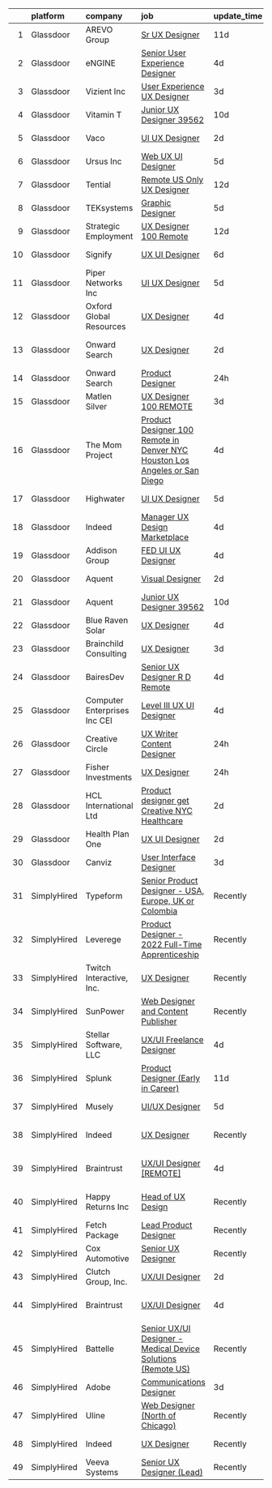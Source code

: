 

|    | platform    | company                         | job                                                                                                                                                                                                                                                                                                                                                                                                                                                                                                                                                                                                                                                                                                                                                                                                                                                                                                                                                                                                                                                                                                                                                                                                                                                                                                                                                                                                       | update_time   | location                  |
|---:|:------------|:--------------------------------|:----------------------------------------------------------------------------------------------------------------------------------------------------------------------------------------------------------------------------------------------------------------------------------------------------------------------------------------------------------------------------------------------------------------------------------------------------------------------------------------------------------------------------------------------------------------------------------------------------------------------------------------------------------------------------------------------------------------------------------------------------------------------------------------------------------------------------------------------------------------------------------------------------------------------------------------------------------------------------------------------------------------------------------------------------------------------------------------------------------------------------------------------------------------------------------------------------------------------------------------------------------------------------------------------------------------------------------------------------------------------------------------------------------|:--------------|:--------------------------|
|  1 | Glassdoor   | AREVO Group                     | [Sr  UX Designer](https://www.glassdoor.com/partner/jobListing.htm?pos=104&ao=1110586&s=58&guid=0000018378a90182bd012402ae65e399&src=GD_JOB_AD&t=SR&vt=w&ea=1&cs=1_48649601&cb=1664176685823&jobListingId=1008139872235&cpc=AC285F3A3ECA6BB0&jrtk=3-0-1gdsai0daih64801-1gdsai0dpii2p800-5a67f0eb39a7beed--6NYlbfkN0BCLW45RZuRc772PykXY_iXs7CHdsEvuP3whbuRYvlLzUPBgski3_CRPHCklom68Oux3yha_5LLFCI4CQ2rthwfDasdIdQoOWOA2rQWgfMhn-fEf-9cbyrJUHUnK_7lE7ZK3aZCL4-k4qrgga7k9i7PRcZmytkhfGERWsO8stYNU0S-WpBlvceli3iiqoKnTtnTgTICsAtqf4SbLsLtG0HV8t7-HxE9vk6c0Dp1WFfEA0ISgByNiWBfa6W_hXtWLkAog2kEcpWu2uTqCKGISePdmAnjtjZZA1nI9iyLTE3fjwCTpC-RXf6ZKOpz7G2U5tw20qveZlLwi_5WpD36iwOzBM1SWbnoZx8MLRBzBJVBIwrs64Us0oWnifIgjM4HZufpYq1tCz4ZvFBc8QtXCaj0KedQyA0XkTQlduUYxnfdlLXaL3Por0ldkphJS2dqwAegRArcYbWDJQ24ilPuCYTr3mtb3zUA4girciCvON2Jf9AiwU3cX3z7ZiMnTOvQ54g%3D)                                                                                                                                                                                                                                                                                                                                                                                                                                                                                                                                                  | 11d           | Remote                    |
|  2 | Glassdoor   | eNGINE                          | [Senior User Experience Designer](https://www.glassdoor.com/partner/jobListing.htm?pos=115&ao=1110586&s=58&guid=0000018378a90182bd012402ae65e399&src=GD_JOB_AD&t=SR&vt=w&ea=1&cs=1_ef0b93d0&cb=1664176685824&jobListingId=1008153852021&cpc=036CEF58F9688075&jrtk=3-0-1gdsai0daih64801-1gdsai0dpii2p800-bbf4794008ff40de--6NYlbfkN0CM72iPWblhTK_jhJfJxLWIuoC99VqbpyV49Itn1AUN0-11EOCsDA6xOfpz_HI8_xAEgHbdO2mKwOWhJUD8M-RoaFj1hPwBNedZoJ0Ng333RQ2bcm_7VPayYDR4GTtJADjH4qO5-lEgS-enImG-B3-0f97_79f5cXMuqtDJQfDp3vL2zmqQrVZ7Xk6xzM71GNUBilDiovPWHVZ73Z0sbIyJWBFAlVNZZ_g9Bkm9V-K1pAfyCbZAWNWxP5xwAmnMHSfXKS7ROASNHJX0C0PG6w4K74Xh5x8G1O8eCYnQdVKw7CMXQC0HRal8v6VNamwlyOEXC8a-vG09Xoqs8-M6st1UPday-eTFMXCphMOC-JArKMg5AVs8gVdcj7HhaJpd9_ieyJXKIH5Fk9Z3QK6KtzvfDH2S3auK-Ga0Q0qFal9I85XGvV4sNLyhawisvyIJy1RutT0weLANcSP9KwqvvHU5dmBcmdiVT_bgmKpR2SoE8TdByCQCKuk43k3-tEk0ipS5ndfkvV4rwc-YKhI_3d8doll1l0jNkUI%3D)                                                                                                                                                                                                                                                                                                                                                                                                                                                                                                  | 4d            | Remote                    |
|  3 | Glassdoor   | Vizient  Inc                    | [User Experience  UX  Designer](https://www.glassdoor.com/partner/jobListing.htm?pos=109&ao=1110586&s=58&guid=0000018378a90182bd012402ae65e399&src=GD_JOB_AD&t=SR&vt=w&cs=1_9b547065&cb=1664176685823&jobListingId=1008156939279&cpc=8795CF9063CD573D&jrtk=3-0-1gdsai0daih64801-1gdsai0dpii2p800-b34cb009545494dd--6NYlbfkN0CE6h5qDhqqZU9zXYA9EIA8zO15Weobg6hxnf6fsUw41eo-9y09i_r0x60y2QKaRkVuhP9eUlfNP15dA8sti_nAL26YN3UHPzHnnG94dhCYk308VOx11HMKzh0ZK7NTVKGa8ohlgUdg_KEZnQK1PZiyZ7K3cq_QP5ZmgqwBiq_ajIL-Xl8KiiB4isn4P9dxk90ob3zgBTFykQcrJj-DW51OiuyR7RoNTthrLTmPckF5dQUuS1e6jSxdJNZ84wL5GfKb5eFWEbd6-6j3TNweEf8TEXSFj8GHpdfA6RCKz6WAkHD7_IQpT9jJJPoWKJF9gxdS4jUFXWxjONoEo9qt6pmX6p-oWEvoaWn9cf6n0cQOnbuEa-lE4vRVAv7smZlaYPqei84WJ46jzAXqxzFOgZXQi9c3sbcoa0erfeT9bJlKHMKzXEeAF9Lkz8_lRr9QcgvgP772XUqeM7BwWSV4bj9DCyZsBVoceVxxDbqYsvb_DYpPeO4f6zjIVS_2aGpbJPjOLb6XAx46sqUvWTbamj1M_MYIr2K5IwGL3Jc4FrEiXBb2Av27PMvb)                                                                                                                                                                                                                                                                                                                                                                                                                                                                                       | 3d            | Remote                    |
|  4 | Glassdoor   | Vitamin T                       | [Junior UX Designer   39562](https://www.glassdoor.com/partner/jobListing.htm?pos=130&ao=1110586&s=58&guid=0000018378a90182bd012402ae65e399&src=GD_JOB_AD&t=SR&vt=w&cs=1_da757774&cb=1664176685826&jobListingId=1008143792957&cpc=F41FEAB56D215062&jrtk=3-0-1gdsai0daih64801-1gdsai0dpii2p800-d40b49f18d499396--6NYlbfkN0DMrcEu7yrtATojKJA7cEzGQ3FdRGWLh0CZQInL4ECGI6k5tN82kdM0OKoro5eXmjqVcNjgB5epRYiURk8pU6ef5Cj0Vc6yfacMP8uR_qZ7WfPM-xoczbb-TGFDmK4GNG4OgJgk8QyDU28Ocn4pJKUo952bAkP-kkYll87KWmI9HmYFEQLKXyPCPXGJIGmylk1WjAOYk-5FZrLrA1MKw5sZvcdWBnQ2JkdMHfshqYk4U5VifzI6VQZxtPwCmq51mAc7edO_ESA8gCWgtZily5a-54qALmRCJTUO41H3APWETjuwmXjqHHw-l29PF-5kWH_QIUd00jbaEuD1shUePRFbQPoQabEVn40hE9vYYo4TESUTz3YDBef4MzsKH0VNcTtkgt3F6bDmxxsdOjjVwxx1hw1T0N_ws0ZqnozMf0eMCxzqLS7vM3r97KuFpb5J8piZBl_8eXmAXnRGyUJVHBKhCQdPoq6pTTPDtFI3u97hOA%3D%3D)                                                                                                                                                                                                                                                                                                                                                                                                                                                                                                                                                              | 10d           | Remote                    |
|  5 | Glassdoor   | Vaco                            | [UI UX Designer](https://www.glassdoor.com/partner/jobListing.htm?pos=126&ao=1110586&s=58&guid=0000018378a90182bd012402ae65e399&src=GD_JOB_AD&t=SR&vt=w&ea=1&cs=1_8f39d3df&cb=1664176685825&jobListingId=1008158597519&cpc=F4EED0218A761C36&jrtk=3-0-1gdsai0daih64801-1gdsai0dpii2p800-e4deaf930da1b3a6--6NYlbfkN0D_sybMACCpf9B-677oK5j6rPldVB6BlrVvFjO_o-GJZbzuF-qh4PxErFUqfUsv_6vjMjdLQwFN4LrcKn_I-vh3qBbJa0vsqZgfgL-FqHesXrhRLsowQDXwO-Vs06MI3-eb_r-r0FVSwRlbF7i5qz48dMB7KUXQ5KGSq7v58HgPgA2Vi0rPAi07EhjRx07QodLmjcfWq3tkVVGEXnwvwfjXAKDlNaPnaQkx-8KpIgZBLCdAPY203Cg-hxGqfeQYaU_5oBCftcaQW_O1-gKwuIa43N2jgsClXTAmwETLvAD6Kp6a1rLnlxkDaT7laPNWJGxCdBkwCYQcnXmk1CVsnJZGHai6qprmxSdmmRh8EIW4Au3evHD5iBDlAo9eNPHMjZAN3bU_M4GXRhLkhSg24dKM0ffr9XDbzhP6xot4mi3yB110E73Ckw5_oripTLPy_oDjRQRhzK8vSFVQ29--INj0NsCiJcRNJ1zgpY8V7d6_gXX_TGgVVdzMayG_eG3eEzz0-lwTESNY1gPIgAbskpayO6GBpdnuXASP_y_8Cx63JuhxFrqoOuwb)                                                                                                                                                                                                                                                                                                                                                                                                                                                                                                 | 2d            | Southfield, MI            |
|  6 | Glassdoor   | Ursus  Inc                      | [Web UX UI Designer](https://www.glassdoor.com/partner/jobListing.htm?pos=124&ao=1110586&s=58&guid=0000018378a90182bd012402ae65e399&src=GD_JOB_AD&t=SR&vt=w&ea=1&cs=1_41e52689&cb=1664176685825&jobListingId=1008151562653&cpc=9908D8D4413DBB8A&jrtk=3-0-1gdsai0daih64801-1gdsai0dpii2p800-c830932741fb6931--6NYlbfkN0CT8vBT9H5mqECx2dfLV_FONLPDKpIRssxVwtj05Tmm4rA5I0VNOPdM1oYsK66ov5pjF8ChUJ9NdhUkBoLSKCFhgYGxkMj8Dtxgkg9KAUUqsrHLi_JBfO8bappYtimWXEpThQiNgfEG8WN-5Bd6P6UjAl15q4i9bFiirMmrEMMyCd3OwRjZC5ibWouE4ougI0DJksJ13CYzx-y8dvat0sEWlizyS2DSRjb29aG2O4ZXZSPwt9kt7qMaKY9JsQCC5Rv9upCOVf5OVkl1UWt-Y7iHtzZ4Y59pvCW38ikCEuWn7kHmFwg4DAQ_dvac8IouWrmAScRxfLZj5pXxRm_WPujkumCiQqMB62_kzf2C7X2dET28MCOkhgGMu1lIWBYtjidzSsoixs_d-aIbKXoR-gu4uzLkgfIeWUTpEjthPalLD7VNSThrECTKQ-9uDMrgL6ScPoEQtYJlv29k4QbO3TQEW-O1ooP6TKvxY-_anAuqNTEmr-MrQ1ic-3jDIvJsrJm9SjshQ3jseA9ZQVP6W4NpdznyUqGIasUh8RXgU98yG3i4tx7cKXKWJyLTzFjLDXXZkoQv_1bGKvGmQBcYDyWR1r4kz7Sb389hKcWBwcepFYE9Er1HR8-hUE1Bsr-iaJipoXSOuHsNGV8NGodiFccXGl0dCKP7NAucE9nQvj7y5FlECqyhXCBhewUzAOc3wu8t4beE8Xgc8QQjZpOtBIrH6_OABp45Z29t-j7g5_DW5JbwJJufr71jw2KSGKHrOpUlGO4ZIx_8RerTTm0wbrijg2o8PttRuoOhQW6jYBEzSN9umimqDC-Al3bGDUV7JoeQor71opYLVn5mtnyQfEjwBlhJclj15pRBXdMKM0_HynuCy5S7C3g15j0qArx2isbHlkAxdJcgvHp2rrpG4HEySr5KaTNOZk4-gDK2foZc9KCw6GYo92ow8b-tPMt4Mmh5j8oWKJjxjfL62XyuUWWHWpwLHdkVI4A4C5-3Sn0Gz3wojh-6B9Np3FYInyTJLr7MqBEQhNBMxA%3D%3D) | 5d            | New York, NY              |
|  7 | Glassdoor   | Tential                         | [Remote  US Only  UX Designer](https://www.glassdoor.com/partner/jobListing.htm?pos=129&ao=1110586&s=58&guid=0000018378a90182bd012402ae65e399&src=GD_JOB_AD&t=SR&vt=w&ea=1&cs=1_4d6e6642&cb=1664176685826&jobListingId=1008136768681&cpc=334ABAF5D42DC775&jrtk=3-0-1gdsai0daih64801-1gdsai0dpii2p800-42e4b26472316ca5--6NYlbfkN0D_VUMocHtM7-M2l7xhQCiQST1RW5dQjS02UsWe7tYaNAZWZWTzZ6bpJTAOxr1kLZr3xpXayfLm4yei9LuY9o9VpOxD5-TI9ih1PFX9RuCyBgsaXBjuBaoEGRkvWtyx0p0KaxSUMjMhkeY4uIw0Ppbki8B2tEQ527hgWe6nWlGvq0HlKZmQ59BzWZzAStSGL-a331PlGgUCZTkl8TXe92qlU5iDZ492O49DY0f7Dly6dDngjyOs9vZzCYQEgvzM--yY5KZVpin8ZtDclLkkE96evnvJgrmhTl2DyK-cr2diM6D7lnlEpuhiq0LY2Tf6A7iZfXXYlp46H9zSZB7Blv3Pzv5YYQ_U0DuqHijpX7-kDK-p0PipgiI6zh4QyRyVwMaQ2fAzLkcIdCLFUcsphZ5aAq_r9hE8jaL-Ookhb-5pHR2knX-6smxGMhGUrDJuv9c57NwCrC1eZMOcfCjp7LYpOAXcWA11HypPNsbqOWt7NMHl7dZl26hVPVmPZm6YPNh1t90dKBjJQeRejaeSqnNC)                                                                                                                                                                                                                                                                                                                                                                                                                                                                                                                   | 12d           | Remote                    |
|  8 | Glassdoor   | TEKsystems                      | [Graphic Designer](https://www.glassdoor.com/partner/jobListing.htm?pos=122&ao=1110586&s=58&guid=0000018378a90182bd012402ae65e399&src=GD_JOB_AD&t=SR&vt=w&cs=1_b0dcedc7&cb=1664176685825&jobListingId=1008152122701&cpc=9C2286EA3771AAF6&jrtk=3-0-1gdsai0daih64801-1gdsai0dpii2p800-57eb7788ebfccd96--6NYlbfkN0AuKz8EBO1xHDEL7V2YF9xF3dC_I9B9i-Zw2Jh8clPMK3KTieKealHQySFBD4L6FvN3yT6R0s_NIyCXReZvmu4kXgX2zyVoKuxs-Xiv3MEtbzhVPXRCKLg9lYfW9Byx-5OjnFu51hXtuvS3a86DG6QP5Eop4ocy-tdDYoIlgjVLlaxuPnOEiHEUDrWe2CLlijPzSuORoZHAvne_cZH8MgpicbuwqCL5AB6vm8z2tf8hOWnXm5pBsPLt3xRGw30W9jUxTVVXZcQSL_bbq_jNTaGnMZUhDyd72lprTagy4H-X0mmjOJc7NcxnOjZKDpbMWcxmGD5RSV878OH6jwRFO5NmqruMHEogUcZbOEHUIPg-IQpyv9VqaSy4TSOutWa5UrNaYzUQaE57VwgCKGZCJ6T2avW64WQ0_e6c9eOfe3O3eMWZA0EprmIqjx41TuCqjasDMoUqL7ck-PjmNvMLrHdZbM9Wikc5DM8jTCAEKseWXJax797ZmQ7OEf_3vHkxTCPhcL7n2sFivGa7M50b9-RiEoLp9RHs163m7hvFneecvNGb5Me-lzWRrygTtmRyoiW5u6llnS71ktdN7Y3-McRoqHuDHVNw6uDQBndF8vQAlQuXI14LcqVuUQGeC6E6vZ1JHq1Q93kMCSMzOoXYJuEmHNZWVL7rnrOKf0xA95_77XtWo4JwIaghoN8hl_XKYAdyyYbzedwECgHBo65A5QLVzfNSb3ThybqO1Ql8ZQMnaynRWtozAS9q1JHWYyAl-peYgCgKvlZPy7in-E85B7xUF0vCL48-QSCwlPttd9k6lws76axS1kj7X8Iqoh7qkX-MnpynhEPrIEiQ6QCKthIkTtxNwblO-fH2Q6EjrG7QRymxpj71ZE0XTcH5FvxC5bGXdxf4b10caQPbKXVkZt6hnt4YXOAgjVXANfm1ZiTDjE0qqmbPeE2G)                                                                                                    | 5d            | Lisle, IL                 |
|  9 | Glassdoor   | Strategic Employment            | [UX Designer   100  Remote](https://www.glassdoor.com/partner/jobListing.htm?pos=110&ao=1110586&s=58&guid=0000018378a90182bd012402ae65e399&src=GD_JOB_AD&t=SR&vt=w&ea=1&cs=1_f52f9177&cb=1664176685824&jobListingId=1008137766632&cpc=6FC5BA77C9A4CD78&jrtk=3-0-1gdsai0daih64801-1gdsai0dpii2p800-d2518091f77dc495--6NYlbfkN0CLSf-jfoHigW1cBjtGRtm6_23EvXrANN9AHlQMkGJBi-HdtNOOcaQbCOUJzBwClh9UtAwD2k8FEfSwNqy_Upyq70Evp5tSKG0UP9ez9tZ_oUxr7we2plhRvRFHYgaqhJLAvqyFhIKWYZuM1uIY8rDtnTWSzLxSJgjgjHK6BNEhnuocKvqDADkSHusUbCcqlGQa79F0aWP7euezhyGsMiZ4IplBWJHByHMVojcWwmqklhj--pm4rmbFSDEXijGy5b3NXFbF92djjLNJ1bbOzA-0EeTy05QGPIfpxm7G4Zqa7i-A4KQyiWI1Z3HuCxccIPWrs_VbmwHDj9dK-zflSKRIGKtWa_O3x6Wrj2erjFBT5PdCgSqlLk6qKK7Qqpor_gIx_OoqIrXtJJtL3SLdm1nwUca26xGNG5oHty3j0F1CHHSdT1BfTNoUfMilC_k1AF2jftJEafyQJQFhDX7vWl52bWmvvHXyEQxrDDmJnrNuiyJZnaojjfhZNMunGuEWd_rxmjHe0EELmA2cZrmgwpxEtxOu73wSBZrMzueBrSvTSiz_xj1dnF1aNrG7l5y8hN-l82vTiV4CAQ%3D%3D)                                                                                                                                                                                                                                                                                                                                                                                                                                                          | 12d           | Remote                    |
| 10 | Glassdoor   | Signify                         | [UX UI Designer](https://www.glassdoor.com/partner/jobListing.htm?pos=102&ao=1110586&s=58&guid=0000018378a90182bd012402ae65e399&src=GD_JOB_AD&t=SR&vt=w&ea=1&cs=1_5d5480fb&cb=1664176685823&jobListingId=1008148918440&cpc=88C71AD61D38E582&jrtk=3-0-1gdsai0daih64801-1gdsai0dpii2p800-90910f31b233959e--6NYlbfkN0D6N_YvCEOtyrASauy5EjKuXlD4b0DhlGZ_7VkOh0nBFtC8eHKqQtyXcZJgiCbx_eyewhd-hQcnJ-6Gx68llzj1jZt6G1G90DgfI_UPpsUkWVZWmN_XL4mXv0nlfeiqJaIVrhGHaHH9Cd8SH6W-80seYYOFx9yr6P8T2KrvIA7_2vb5N98TFEZmSF5JxvyybMe8MorjAda6cr4ybdxy9ErrWILyStjJe_DrToCZSeX-eoAverVGpkB2b7eA8TZcZ5urngM96jHjDb6JvZ4zVHXMX4QltS4D_TiRkBeuIugiXS10UGL0KRly_7zBQIUHIQ8ls8K4FTyoOzdZzLVM09wnOCUIJPl-MAjDTjnFhtwF6mmw-3NVK7sivfbd0965gKHOb1lAD8vCbNmJ-7liqCWUHsOjD4La_zi_0S0XobWDSGGTgm-FeidDHRIhSZcp-k_M7Z_kkxui5PKTpu4mTiODgVE6roXbZvPB1sKSx7WlJdWp_xExRTMeg65Ngby587-YJU1QwGvwiZjT9lnmwmXA)                                                                                                                                                                                                                                                                                                                                                                                                                                                                                                                                 | 6d            | Burlington, MA            |
| 11 | Glassdoor   | Piper Networks Inc              | [UI UX Designer](https://www.glassdoor.com/partner/jobListing.htm?pos=106&ao=1110586&s=58&guid=0000018378a90182bd012402ae65e399&src=GD_JOB_AD&t=SR&vt=w&ea=1&cs=1_2da70ec4&cb=1664176685823&jobListingId=1008151611246&cpc=65CC663E25211861&jrtk=3-0-1gdsai0daih64801-1gdsai0dpii2p800-c537187a12ba5359--6NYlbfkN0CdcVd3SDA1nO7RkKTAACmPV4xEt72Vls8LI2dqcgyOeEuvNHGnNQzqsigs0SIsLylsPOrCW38clEHlQltJk8j39x2GAFt8BY0xaDA-U9f9-S2GvEa69VL0zKp4ojpKll2yLuLGFW5ipElheDMjmm0H6HmKGhPWg4J6fU2NmlZ0bl8Gj6ZZgi1xawknSJWZD5wDkLwFSU8CogAVaWSBTlCbp36i--K6clBu9BNMgxWxZYy-jD1O8hmLA3lVznC8a5sYXNKB8VjkDXme8VqRUA1Ejf3__VOF2SC_3ut-eJGWfQvwOAh9wcMdvqwVMP4hKdPV5t29jUY986ittXFSCWDnhNMWKWC8vfnIRI_yOHlk7rZIuy733FqIUqAgGSTkYiNjvS_te3husnXsfJerd2Kl7VlCXDEKFdqziSsT0KQ_6tBcsUukiznv5JnbMm-S8fBzmRPzT_TgG6bN9ZneFK9QYKlteOpnySJDYUlbHA3JXBP_fYDkQ4xX)                                                                                                                                                                                                                                                                                                                                                                                                                                                                                                                                                                 | 5d            | San Diego, CA             |
| 12 | Glassdoor   | Oxford Global Resources         | [UX Designer](https://www.glassdoor.com/partner/jobListing.htm?pos=119&ao=1110586&s=58&guid=0000018378a90182bd012402ae65e399&src=GD_JOB_AD&t=SR&vt=w&ea=1&cs=1_7f81a82a&cb=1664176685825&jobListingId=1008154078581&cpc=FA84DF7EA1EC2398&jrtk=3-0-1gdsai0daih64801-1gdsai0dpii2p800-dcdc48f26547cfac--6NYlbfkN0D38dVY1HiwVlRJ2sgHwoll4iKvb8KzfDOOcqRKKsqQYBdEVI9w2agCyPdJw2s4TQoyGgBa3pvj8eS6o6SIPUFnJHAOTPEmtS4XcE9qnm9V9C9YKbMSxZHzAnjY4O7z0qZ4fyGea7OiE1QJHasOZB3oVUV3cwFZYupDZQsXGy5evC-eNzK-cb0-8KGvKBxUy1PjKRJOwygg_6IZTnKB-4l_-54cC8Z52PhZphsCy3yIo1TzBGrO8syJrLHSqGpxgnEvGnyNPRLRlNQdzoNmfQiZWR6e4i8DNXKXFs1gEDHBcERGcyn0BmswX8QKObp09bgBQMLXhIXIZXeWlC9molRSd3sytzXTMiarpruxcDiCq7-GuPHY71r7d2L-3yLCxEMTsD2MbS_qj9y5arvdlcypFywbUiGjoJkqszyds1wciwJDLSNNECuHGVN_sbizrbjfId-00egAk-cLdD0etXVPwqwD_EVsVfci-RFBa-BAXVKcMHvzv8ZdY7YpOwgUcuca2x050eaWVw%3D%3D)                                                                                                                                                                                                                                                                                                                                                                                                                                                                                                                                        | 4d            | San Jose, CA              |
| 13 | Glassdoor   | Onward Search                   | [UX Designer](https://www.glassdoor.com/partner/jobListing.htm?pos=125&ao=1110586&s=58&guid=0000018378a90182bd012402ae65e399&src=GD_JOB_AD&t=SR&vt=w&cs=1_3bd8d135&cb=1664176685825&jobListingId=1008157895785&cpc=48B9F4758953335C&jrtk=3-0-1gdsai0daih64801-1gdsai0dpii2p800-8f4b073549829730--6NYlbfkN0B7YoEZZ2QAGDyEGGmBPAUWSHc1Mt3sMCn9FehKcWA3w0jw7EbYYLNYdQbp0yVH2fugv413yyweQanum4QFGmLZqKrcSzHvIBVBvk2d8DoZbbXx2Gdz4d3zM4qIDehGxxQ8itLInl7HELrBWipuv-tJb7kkoK7niJmR47Ch-zpfkNISzhSLJr2_yDqU0u8ekDXv5Mpwa2j-4KznQcwK5q9xONgaOaf-HTutDVOJUh0KqrGI-sL3VCp670qpkW3aFdH84LgtXBlZdL0IWLa0jPmzmHcZAIsLI8fbP62iTrUsN0i9Xf3Kv5LUTS7ClQnbQsZ0l0KOfYYGBxGCfH3-9j0THuRRCCQ8-MChi31cT3ncxHep7sHKpIafg9Sj4sL3pT1yz617JgbZ-ircHZ0PWe5cp4L8bZqHNoVyZvjBS4yQycUXbD8gDPpL4JUHgH4-j8xgRZNXKi479vUJZwO9YUBwQ9ClVuyvchqGNRIH3vhkm8WH3fWclV6VVdzZRUler--5AoERfjXluIQ57lnb2ASxx-rayhJf4cVxBK9hH07c8M4YcKCo5sJkF7NmkLWuXiwGt41yw4DXSA5FO8ZVwMX5ueG55B6TPwyZ5OJ04WWEM3jEWO4nMbakWVcfZmGFxcg4QJlUWxxEK9onF8Wlu8Je4Iz_8eQNgMld0Y4myZn16Frf5vOyWhNi0gwgu30YV0jEUcj1nfHE6WOT9p1WlT1cRMLzquy2Sd1CCFX7EpqQtTeYAC7gLKCNWeLh15lWcvhkJZS780n9BdfsYFakwTeSlD6YYi0_XWAZWxAKotSzAZ4P1vpHhwcuY9nV9kIvgt5XTGhjPBpWzWsrpoNn4yRbu0k00XompAAbE7Js3eZjTrPwhqwa0fsX8GSFReH9U0RxPzX7tVUYbSyMGB6m-ZwANfao9GBgSxrQuUV5e7ApQlFe8dLTic0uZfjphduEykEcE7rmmSqPfYTMr-tp1LyMMcdYbDD_o8tnHBD66OqWhw%3D%3D)                                             | 2d            | South Norwalk, CT         |
| 14 | Glassdoor   | Onward Search                   | [Product Designer](https://www.glassdoor.com/partner/jobListing.htm?pos=118&ao=1110586&s=58&guid=0000018378a90182bd012402ae65e399&src=GD_JOB_AD&t=SR&vt=w&cs=1_898f5020&cb=1664176685824&jobListingId=1008161360206&cpc=6A22310A23505C64&jrtk=3-0-1gdsai0daih64801-1gdsai0dpii2p800-884f625cae6d6139--6NYlbfkN0B7YoEZZ2QAGDyEGGmBPAUWSHc1Mt3sMCn9FehKcWA3w0jw7EbYYLNYdQbp0yVH2fsmDvipV2du3zLcqt77QZ1oZ9GnaGopxbJHpWsFX4udjzlCjkBXKn84mWY2vv9d7Gn1YtsZjJFgemie5c7AX8_kGcL7--gj-ZQ65m4EiweXK8cLnR1Awu9zl07Z_D34eDxeCxne3uQIQHOP9fvEe9qy3GdvAtPVT6JbZucFHgdbHComnbKqv-S-zKdS2H1nkDV3Pm1aPdCrkxBvBqE34_2J3uT6p-DVAaoMZ37nGCYEum9N9yTNaX49SxfqKU3N1udOUMZQpZ0E-uWJVJvPrzn4gzGf93H7f0SQYZ1LzFCQXfvfKW_N6l5kjRGYwVHes-1pSERZIlkcsBsGpAoYTUX7V5n3x4g_ogLI58IJl-KkGU4ROkWik7RA9BPcT8CK-YycSuRuEE0HPCzrzwGL-7OjZr57yma6NUKSNhktjTmuKQMaaJrjYa3n4CYjZzk10Hvru2UQ5XvJdqDCAH_Qod_4_JopkMlBwFZBrp0SNt8V1Qo4IBvbpOvrkGj4ORO_cKdSkB9RtRligvUEAiu27RAnmR7c6w4IixhJBx6e7Ws7yT9wJ2Hek13pNquHnv3h2wIaET2J1z30ej674YWuII3J9yMq_N6CNBEQQVaJR7755Mmdf4SOPt2LEq8SThvcApwVBDjZYivc0LgFxS7rOqxQekyps4Z9Fs6Wbav8Jgm3jMPUM2xwgfdxpmsp3v5a5n5LuOYNBpr4x4CfYdVnnWzMwAh6-86eLBoE18DP-3q8wEB8mNrAUnHO79RU5xlV6gdPr2hjPpUVTq2YCIqep7UimsFfhNDFHl0kPeby3iPTXjlD1Zp6noJL1RlhrgCBbjCypFUepdyNtIoenONP1d_zkTAdcCf7gB1Tr6Tfc2EA965GWjSPxuW_mZe5xLOYjT3eyTT08ls1IRi5PJ8J0SGs9-KUou3zcxV52n-CiGCkyjRvstch76Jf-eDbfQVaayn1it1iGBYIvA%3D%3D)        | 24h           | New York, NY              |
| 15 | Glassdoor   | Matlen Silver                   | [UX Designer  100  REMOTE ](https://www.glassdoor.com/partner/jobListing.htm?pos=128&ao=1110586&s=58&guid=0000018378a90182bd012402ae65e399&src=GD_JOB_AD&t=SR&vt=w&ea=1&cs=1_683d622e&cb=1664176685826&jobListingId=1008157161249&cpc=F41FEAB56D215062&jrtk=3-0-1gdsai0daih64801-1gdsai0dpii2p800-82b171dfe6f368c6--6NYlbfkN0ADTliTSg4K3aDxe8vkHVVj5ml6bx8ND6Ab8oliGx3AtQak9O875La2bFZ7Jqdg5u2Xh1ikT03pcuEnF82x6T6YONLZGGNBWEjZBe-U4gTeYdVOkSKX3Rcye77vhZPYTUD3Xkh8jdGRhkUY0WS_Es3xBahTFU0W9byx_1nEji0LDNu9TlDZt_27W25GSWJP587TobEwj6oSXhzbRuRyW9pgpOyPqKobYbVuAjfBpRQACDJP3-mbL2GbPI74RgKx8vo1Oh_qLBQ9pb9OBvw3djiZBvzlmjV7RgnmDmMOgIacJUsaEF7vcw5VA6nOymDhhKiJf56H0hSXqPO9RDneq4fn2CpCjAUdYloOGEomCq1-yDE9gAwLenurxRKXZww1Lql4u2bsSWWiPsvOU5oYhOHO03CYchkE0FVPlXunQFySJDJ4rTZa1o7F-fCJLEoasbSnVB__UwEjVie6VVfDMYCkK16t7-y2ve2bSmNfNDYPoA%3D%3D)                                                                                                                                                                                                                                                                                                                                                                                                                                                                                                                                                          | 3d            | Raleigh, NC               |
| 16 | Glassdoor   | The Mom Project                 | [Product Designer  100  Remote in Denver  NYC  Houston  Los Angeles  or San Diego ](https://www.glassdoor.com/partner/jobListing.htm?pos=121&ao=1110586&s=58&guid=0000018378a90182bd012402ae65e399&src=GD_JOB_AD&t=SR&vt=w&cs=1_7dcd3c91&cb=1664176685825&jobListingId=1008154759902&cpc=59DEFF8D475298C3&jrtk=3-0-1gdsai0daih64801-1gdsai0dpii2p800-93bf2b5d34ff4d0a--6NYlbfkN0BDp_epf89aHDQhKpPegNJQ_ldQpEFZQsM9OcONMGxWx6pU56EKHF58QjVdAUvn2gWaJVqLoqMAP6yV752lF8udyMBdu3rrk7GBjISf71JQNaovx7Gg54n0dGOA4nFp_UQzgAJ95XQTMA8Mj2i1QMKeWjsJQ2SopnFVv38yDt3ku3R0Gam629hrnRcMK6jAbnMkYnEoBioJDTTbGl2fdJ5_i16n33Jw10iM-alFqL16wZ09MoUubz3Laj-LldfK0RPGsMt-62kIeWBsv5xkbRpSQAM29QHHMeNDjO6TECfNmbCx-YGr-5JmlAKh6xApfeZypxVvPD3BIzvD16YLydPHWdj10KjSMPzma8p8XfXAzZAL4Cr-sMznNDfozvBrT2Wcje7mBa68ihAEkkxwLZmT8cSjNXF7beoffY9_QAjmi9DUV4uFSEOb8q1xSTZIgTKXmF0N5yAWMN6oPIQoIZPd6YufWisyvNGQ4SGDQSeG1Tr_5Ehxqd3-4dX76YSh4LVacDqaGvgNDOFighkTMpQMUDjbTVRFjnDXuugaOuLemCHhfRlxeXWiMf48kLXB9ibcxMe4gVWHBd-MrxN2M6eo)                                                                                                                                                                                                                                                                                                                                                                                                   | 4d            | Los Angeles, CA           |
| 17 | Glassdoor   | Highwater                       | [UI UX Designer](https://www.glassdoor.com/partner/jobListing.htm?pos=103&ao=1110586&s=58&guid=0000018378a90182bd012402ae65e399&src=GD_JOB_AD&t=SR&vt=w&ea=1&cs=1_5ae4270b&cb=1664176685823&jobListingId=1008150580003&cpc=E509DD49A6927373&jrtk=3-0-1gdsai0daih64801-1gdsai0dpii2p800-1ab56cf25243be49--6NYlbfkN0CHpSnjIPxMtekS58WZl5Olhjo2iWL5RjE_Boe0ccr3Fl9Gcdp22GbRf96GMhR2B5L1tCCzOp8jPBaXWdEICw7X3aFcvmfoXwO65DnfyVO_3f059cJ_6547gnET6KiBUJiuRIEv7c3p4iJdoAP5Zr9VHr1dvAXD3c033-D5ziOplmbpWf4qejhpEyXvzabChN3Mkwt-MuAKqet8eXSrUcpDLwgeQT0nQ9abE1mTPbz8wv0F0vdVleshy1sNb_PT1bUqJ7nDC3OyOI1Qt5ZgLQVmbWDIoKm37gqJJy1_bB2aCS6xvgi4QM4yUWgbejNWmIH3AOr8RvW-clNAGOfSpRLZEE8sFr9ig6FChiFv6nIUyVPNA0wL2JpPSa7V5Jy51LrFPaQVJ5R1L7M8G5RWkf8DiXIty6zbrGIBYsqn1CP3ss_9uqc7cn4HrzTTKyd9cyAIQ7uVatulQAlkCa8MovlnSYcEdQMc8xw-Qu5ZRiVMCkzc4Aee0JGmzXQVsszwtXI%3D)                                                                                                                                                                                                                                                                                                                                                                                                                                                                                                                                                   | 5d            | Jamison, PA               |
| 18 | Glassdoor   | Indeed                          | [Manager  UX Design   Marketplace](https://www.glassdoor.com/partner/jobListing.htm?pos=114&ao=1110586&s=58&guid=0000018378a90182bd012402ae65e399&src=GD_JOB_AD&t=SR&vt=w&cs=1_be7662a4&cb=1664176685824&jobListingId=1008153454918&cpc=F41FEAB56D215062&jrtk=3-0-1gdsai0daih64801-1gdsai0dpii2p800-d9ef69138c7f3080--6NYlbfkN0CiRNM7CVr8YueLFKlzwbFWI0o7IjV438l4sVrvKZ0flpURU_mqoI8EbsK64YRr3OC-mM7IgRv5qqMujMrRMLfuu87uKVzjGS5la3juspADw_AEuQLPUGjuuB9h7ekbmDw20jsSrzCNlcBR8u5MLtNcrTwn0r0zpuD82hKMAOrA_IyIqI470QmbHbhU-ls-38Vo412KT4X5v3_n4BFD8pYKAqD7u-pk-JuDC3AAK6LxrhocH3QTyyUb2M0nc5TmkdSti-wyERxFUzW3AsZqaFuyb1TRq-Dkl4zSRxfNejJHwFglMio1DuOJls45v7ErVk0s1x0sXg695xAbyGQfMylMm7dm3YERNYkdMIQnGD_UyHvMWSEK9Ctbay3ObQBOi44pT73obMuApE6ti50jYjOfc9GLgtFpjkfm46iWp6oFypU17PPD0bk6MfDVeK2H6iozQBRIQKpslk-L6d1UxsAPLWZlTWzt_bxnXQ3xign0tnSNwcIMPkcm8NAeLKty5dOeB3_RBZzJ7rJkqSg5Kv_T7nNvJL8UtWQLyhH2sOtzZg%3D%3D)                                                                                                                                                                                                                                                                                                                                                                                                                                                                                        | 4d            | New York, NY              |
| 19 | Glassdoor   | Addison Group                   | [FED   UI UX Designer](https://www.glassdoor.com/partner/jobListing.htm?pos=105&ao=1110586&s=58&guid=0000018378a90182bd012402ae65e399&src=GD_JOB_AD&t=SR&vt=w&ea=1&cs=1_09487af7&cb=1664176685823&jobListingId=1008154535382&cpc=AF8BC9077DDDE68D&jrtk=3-0-1gdsai0daih64801-1gdsai0dpii2p800-3df4fb76001bbade--6NYlbfkN0D2ZZJrNSLWkuWgkN28CDhWSNpZr-3qYw3O0res6wDGcanqK0xggCyJUHqv_gTrj_dvvjzJuiE60y6xhBRRMGrMpsOgKKbOwm4lwnOB3J8kWtJy9APnGU4xndhjtISMuaUtl47sEe11EDK4FHsUQUilymzx0dpjdSQsZTxf5Cz-8SxHGazCrZ057xE_qRa04vdo7u7Tlj-69hFDfTQ9gwYspR8QdTaYYBctGSKXTb3OVSq6Aa1VUo-HvUElqZeONyd_A11AOtVJy34V17E0LZgPr619vD6taXwLXD2p96vFZOD4uxG9PhAaGD0VzpsXvERUHAljmWMnjfM1fO-YKdwmqlFNkCB4RxZ9n5pncz5u-ZpYP0ylUWBc7z7wzo36_Dn5qrUmS2hnORofQl6aaj20Gx1n5N7JuPOxoePV42FVC1iXRpCi_zC2BACTrtw_k6JFqIqmDl3skN5uYUqymTfoM5JjysxM19Qs9gGWR4at6EdeHe_h1WDeLIHM3ZiYIFF_xPRhMm-Oc252FPEZQvaByLAfvSTTxB352ge1rN-EXdiobK46vNHRinGNdCB2Nma2vye0zJPkOw%3D%3D)                                                                                                                                                                                                                                                                                                                                                                                                                                                               | 4d            | Lisle, IL                 |
| 20 | Glassdoor   | Aquent                          | [Visual Designer](https://www.glassdoor.com/partner/jobListing.htm?pos=127&ao=1110586&s=58&guid=0000018378a90182bd012402ae65e399&src=GD_JOB_AD&t=SR&vt=w&cs=1_5b90d541&cb=1664176685825&jobListingId=1008158949496&cpc=334ABAF5D42DC775&jrtk=3-0-1gdsai0daih64801-1gdsai0dpii2p800-2beab228546f22a2--6NYlbfkN0DMrcEu7yrtATojKJA7cEzGQ3FdRGWLh0CZQInL4ECGI9gD0Wolx9R2v-Aex0-GK06pOlcvf85hAkF9xOV50nFLa9ApCh_xox4M49Gmz3N93XEAdSjU-CcC-n-d-wa2hTXBa6ytqcjWYvyMQc2BB2WSSnQbmGgIGNdCyJUJMYCFKQMQalhFatkdJyUEubWovtcYxme5WkSL2zmhLxkKwY9-_Q3L14Mtq4n504_kzjKZhrVEeb5mrwzWRPMu7xguhTZH8_D_n4C2-UwJOhhV9pOTsU5Ay1x_8-gZYSKTfTW4A0NPDsdswsJCwakFSKeibNHnuaXbzJ80V-ZWLOUMMf2uhMriUo4y2zMsfaProF0dKS9vBYvg_mt13mvENbdEHT3mZaXdYK8-8-VFMUMtDl8x4bt0Px6dHX7w_j9DJqzW1Y9M1df3jtFYLSVFvIOMGaE3iDE2lV8Z_-47ulw_cFOM)                                                                                                                                                                                                                                                                                                                                                                                                                                                                                                                                                                                                     | 2d            | Seattle, WA               |
| 21 | Glassdoor   | Aquent                          | [Junior UX Designer   39562](https://www.glassdoor.com/partner/jobListing.htm?pos=120&ao=1110586&s=58&guid=0000018378a90182bd012402ae65e399&src=GD_JOB_AD&t=SR&vt=w&cs=1_13394e98&cb=1664176685825&jobListingId=1008143268343&cpc=3BA4CE39D5B5DEF5&jrtk=3-0-1gdsai0daih64801-1gdsai0dpii2p800-60d6663289edea4d--6NYlbfkN0DMrcEu7yrtATojKJA7cEzGQ3FdRGWLh0CZQInL4ECGI9gD0Wolx9R2EDT7B77c2cQMRQOZ1xQi8gwATJaMeFYXO-vAbsfBUomsQt7k-RDmrDJoQ113Qu_uPDp7nmZmS5hzAkgk13Cp27GhZwqqilOnjEifrkJUyaTiM-8FdwIlMvtlgcYIM-tb2DuX9LViVSDUIgwZZwRs6sTObzON3i29n9INB-emg52Vc9NpPzN8AhOKAKy7DtWGjKSqWnyWmHNjTw1SGVIBQGoNzFyztB1DN4iy-XInjyev_VKlpqpeYA-IaLmHeD_NYRD6a4Lug1vFAol7iutDNvix5l49VoJYYhl-tbSuJWRLXoo6NUulRJ2oZfSZYBBKPz2wvrdnkKiJrsctmUZwTGcMz9mfoj38sK58OlOmlBYZXFebaWUl__klBBRy8hQPrTkPkrvWUFQ7VfA66YoetCAFRjqaySakqBEFkMYcna8%3D)                                                                                                                                                                                                                                                                                                                                                                                                                                                                                                                                                                            | 10d           | Remote                    |
| 22 | Glassdoor   | Blue Raven Solar                | [UX Designer](https://www.glassdoor.com/partner/jobListing.htm?pos=108&ao=1110586&s=58&guid=0000018378a90182bd012402ae65e399&src=GD_JOB_AD&t=SR&vt=w&ea=1&cs=1_76f37763&cb=1664176685824&jobListingId=1008153943402&cpc=0C139D4CAD5A6DB2&jrtk=3-0-1gdsai0daih64801-1gdsai0dpii2p800-e6887b5eb0075280--6NYlbfkN0B2r1xjdnwjiq4lUEQq_VtyuK-CkKGbsX5Ao-l2qEXxirTSlEwDjWgHzxCoRVruSPLyCK6SbAjji1pT-q9kBl2JGev2pHibkzQoaoZRn-TPlXSq9NwP7L60BVXqdAcPb4IgHW1ryySMP3hZHpzSM-43Vse2tZ5gCVA51veGNkSweYnBngtv5C3ET3taPdokFnCdWn18qb2DYCEtCsDV2Of1_lUaN4MTCvEYZubiRVGyOlTOKOL0cbteapp_Z90bS6op6BtbTPsvTC26Ay2orQwXU3ls3ELyntCoktU15GPkbsUQznJHp22R58XAES_9KD1d7Rt2ESyH7ISugEjxhV79f9tMPIZYPr5bRX_dfChUZ6JoBkIXCOY1d4yQVNG-E4oR-2FvGNfbPO_NwbXoDxfUgu_XPlkT-WfMMmWZvN2eWr-LUxJtvpBHZ0N1fSnzXO_3S5AlE3Xm5MP9RA-iwCEpYvxY3_MVFzIEA4md8Yxdh5c9T3KOfqfG)                                                                                                                                                                                                                                                                                                                                                                                                                                                                                                                                                                    | 4d            | Orem, UT                  |
| 23 | Glassdoor   | Brainchild Consulting           | [UX Designer](https://www.glassdoor.com/partner/jobListing.htm?pos=111&ao=1110586&s=58&guid=0000018378a90182bd012402ae65e399&src=GD_JOB_AD&t=SR&vt=w&ea=1&cs=1_51b19a8c&cb=1664176685824&jobListingId=1008156943592&cpc=C4A69CCDBB3B9599&jrtk=3-0-1gdsai0daih64801-1gdsai0dpii2p800-23deacca41b0a23b--6NYlbfkN0D9WVocQD-f8P-sRQJR0mIRdPBm-JIjcAtSaW-3CoZAqiNFq7J7zSiiXOxwEU9hFnO1Pc7Z8_8_22d8z3ec9FLGflKID9U1JUVYimy-4UaXEldPx4JIyRusuf9M9AmevRMwI-jAXvQoR319mj1IpE1JlsHlQ4dG5-TA5YONDqe4alY6CgOcUX-wbdsN-3tB4FDB7ZizCLlURMkiJ7DmlNhdxGKNGAnNAwCqrZdMEMlvW7WhzKtDOylpdqgTOsSKOmV6I92JZ_QhiRkPIuX2LITL7R7Suzh3CJg8i-moJMB9tDxEU8JDS0NQqcMJFZ_CckCuzXMii2BdSiiKC0R9qwG2D8Dfu5V7nT9FxldNB6G0BOjspET8ExSIp7bwmETq-ST49KDIQYYmVPmuwchupGNJhz8KWobj6SeFut0Uir7KPaa-YtqxRyqKP4GK_6LOoQPw_vMkV6J_dSziqTGQrwSJaboHbkwK6g2YG0mOUiB24QKA0Udk5okKHNCxwz6gNErjJXGVoK2aZw%3D%3D)                                                                                                                                                                                                                                                                                                                                                                                                                                                                                                                                        | 3d            | Remote                    |
| 24 | Glassdoor   | BairesDev                       | [Senior UX Designer   R D   Remote](https://www.glassdoor.com/partner/jobListing.htm?pos=112&ao=1110586&s=58&guid=0000018378a90182bd012402ae65e399&src=GD_JOB_AD&t=SR&vt=w&cs=1_e2e3d9fa&cb=1664176685824&jobListingId=1008153490234&cpc=8795CF9063CD573D&jrtk=3-0-1gdsai0daih64801-1gdsai0dpii2p800-736fded662f3bd26--6NYlbfkN0BfEGkshao4EhrCCf7LYqKO8VNtf9vkQrewuI3DmTR_-G3zJxSBeo1ORWaJUaUR2cJI3o73wb8YKeJBv-loCr3a_WB9HQ9dBJsGQtSWoZnOyBvFDAdWh6Afw8EEy_IQOJy0prauqTkud8Fk1Hx_f_Nn6BBHXjGUI4yk7pBQaBA-W6j88Uz3t1J3_N_YUlVcJhDZx2YksVPZwQ-0bkWlH99qwM3ilymZ9xRqmRi7ZbfPTocQiQu2lUmVXBg9LE89itusnw33crrmFh0nCDZs2MUzathGlkldjzh_85-R_ho2IEAEO4q17SlOusfKtjGb-02brQw6B6eu3noCe-MVZdyPmJ_CnrVaEgKVv5b9f9IrLMdysQeh29765aVy6l-vnoG4eUW0wGpFcG9yf0rCnKDMRIN9stdqgQr2DdDtPUgIy7yY2lXF81S1-DNQZJlCfnXIIckcCCCNohLIeLgjZ52W1sqtni1MKvvrzaL5-UvHW_FkU7dRzaExn0IWukDGf82Ye5XfIhZ_BP9HXdoT3Mr5oaONhsgeyuxBTKecKtwmuWR7vZ6JLRfK7QFgfmQepH-SmcMcXBIRnChirfQaWnpZ)                                                                                                                                                                                                                                                                                                                                                                                                                                                   | 4d            | Colon, PA                 |
| 25 | Glassdoor   | Computer Enterprises  Inc   CEI | [Level III UX UI Designer](https://www.glassdoor.com/partner/jobListing.htm?pos=117&ao=1110586&s=58&guid=0000018378a90182bd012402ae65e399&src=GD_JOB_AD&t=SR&vt=w&ea=1&cs=1_75d25cbc&cb=1664176685825&jobListingId=1008153965420&cpc=F41FEAB56D215062&jrtk=3-0-1gdsai0daih64801-1gdsai0dpii2p800-bc5e956767347427--6NYlbfkN0AVVnl_N3xmP3MApcGA3sr6MLnz8P423WWILI1WvbjE8Ry71v-lom9NKs8rBQiPPSev9_8HxASj3uPyMysQRw0T4B1YbklsCVWpe-0DN-0xW2L6NAaeGBzU8g_JxfXaqrwZXGemWON8FDAYXefA3CQdi3jnJuqZZfQw6KBmxEsrWBU2QjcYn1zIzBRjY5TWyfeKZuB1HVqGDwrx19p8nFOedraZegtGxSIKlNnS7rkeOo2NLn-1wpp1t0hZsfvVtTuj1biuAzh9uybzzzeNLVic_qhMuut4rROw1sdDLCnwHTX_avI9j8_gFZ_6MBzDrWuO-IoTr7-gcaS_3MNxLPXX4FturhVZ0RllEGyifFwgPfN-kGLs-UM6j_4Vyr1XWKCWCgwLIZhwp7xzbX_VxQ2uWV_2n-_G9p4u6OSqGXggGNlWJt9VwurJ8WrRmLNJXDsTu2aJgdt8MJbSYR9YTIpZG7utz84iF9a7ehh0oxr93hySDrNt4uGi8tSJeKKfuIJFVWI0SvXHEw%3D%3D)                                                                                                                                                                                                                                                                                                                                                                                                                                                                                                                           | 4d            | Remote                    |
| 26 | Glassdoor   | Creative Circle                 | [UX Writer Content Designer](https://www.glassdoor.com/partner/jobListing.htm?pos=113&ao=1110586&s=58&guid=0000018378a90182bd012402ae65e399&src=GD_JOB_AD&t=SR&vt=w&cs=1_bb053016&cb=1664176685824&jobListingId=1008160429758&cpc=6193B0C32834B022&jrtk=3-0-1gdsai0daih64801-1gdsai0dpii2p800-23ae9a15e92c8822--6NYlbfkN0BPwlZa85gbT4Q3XYQoU_uQn0Qmw9zd_9UNfmcwtqAVud1yvyq1Z4UAlx1bxhDUi3KZ7XhCf0NRHKcow6Py4eYbllmNCTeC-2h8bwqP7uc4_I31M0ynoRfzUlq0AY4meG7KxBb7tfRjJ06aKvkkKfJKf1_BcmcCQ-xted9HIvpwunV7E_fZ6_SoG8mC4KqFsPOy2wJ8b8W0qhtzB8-c8pknE2ep5MMIkZtmRZmYfSWlqKgE8MiY3z2AeJgVEqGODy-zPs2xBtJKz2i8dswJ5XKNDN6xKOd8ThfxobagUgLKzdif2EMj4UJaOKouFrqsH5oiN7u34T2JuEDySyMyaau7uVEB8zGpIpFSNVEWLlaO_kObp7rWkqk77f8Fl3r1IVxzwuAJyBsp23fRY3H1uQNYzbdUmhS_omMCjhsMG0IyPvxDCiRsr7Oxmzt5djFkb_x_ej1Ipd3szTlzGJgCHK48B7HJ5nEDi9RFCYsG5ybmNBgx-9vf5dIxJdaVYXbN_4AGEaO6Vkvqw8IP0yyz9tN_VNsxffKKuuc%3D)                                                                                                                                                                                                                                                                                                                                                                                                                                                                                                            | 24h           | Mountain View, CA         |
| 27 | Glassdoor   | Fisher Investments              | [UX Designer](https://www.glassdoor.com/partner/jobListing.htm?pos=107&ao=1110586&s=58&guid=0000018378a90182bd012402ae65e399&src=GD_JOB_AD&t=SR&vt=w&cs=1_da0ae8f0&cb=1664176685823&jobListingId=1008161389830&cpc=70D6958B2CFB98E6&jrtk=3-0-1gdsai0daih64801-1gdsai0dpii2p800-51e8c31717ee74b2--6NYlbfkN0Bl3v-xNSUlX6M4P4y9QgmujL-lOT3HgqySKLBFYL1_9cuj82YyVgUSV6vzZlcSa8ZzftOkEYtJJ0qMiLp5SH-91F290Rub_OVEdVWI5ukre5flFMOK7nLDikBqGDUJRJpGn14uTJjEreORl7LAmmJhAVrMzXBUgqpNVGntDeikAchUZhBYzOIQOo1nyptDrB3l8JIQ_dO-OMHztXGVy0Sna8FhSgcHueYisp9y0sQggacMfXqXudayadTYq2TvVJHjvmrooBcZAst3gK3UI5QaqnG8TE53u8iF8uT3GSf4ptAguDsB18alqVf1FOfPGJsbOcflLs1KVilXMclFXocxZoTixpvws_YhiyXVRonO1E9sXxqaLQ0BxPfLs2SOGskpH8bPTcCNK1lwArWdzQ5HxypD682Jcobgf4xdqxzXd1a-lP_LB58Zd_YIPQlV0ok%3D)                                                                                                                                                                                                                                                                                                                                                                                                                                                                                                                                                                                                                           | 24h           | Camas, WA                 |
| 28 | Glassdoor   | HCL International Ltd           | [Product designer  get Creative  NYC Healthcare](https://www.glassdoor.com/partner/jobListing.htm?pos=123&ao=1110586&s=58&guid=0000018378a90182bd012402ae65e399&src=GD_JOB_AD&t=SR&vt=w&ea=1&cs=1_1eeaf12b&cb=1664176685825&jobListingId=1008158146384&cpc=1CBFC3E34E2A31FF&jrtk=3-0-1gdsai0daih64801-1gdsai0dpii2p800-e2371f4c2ac43b56--6NYlbfkN0D3jGdL6mv0Hk6BS5xDLgvZbJX9cbUPi0siUh4tgBW5p3kis7GXksUsF28BpWs4woFJoDHkyx0hNbCfP4bDhhcGpsgC_IB3O3oSGbJYBJjEfmfi7WrGWoV7T3ZOWDQljUQTLQhcdqPlPMFnb96lw5slYfE51oQjIyCBMv7MPdGmQBZEsKJQhCiRShLWb31SpJn3IpOE1IyLxKie4bjz4_X2BtdUIPGsRtxQDU1V6GpQtlOfdqvRKexYbGqNFCeTA8K1gdOno4WTxrQSvssD3mgFsfWFSk-s7-uf8jL3lebJ8jcTfOnohVSY0wrZOT0JGLfpXVQZFWfYXL42OWc3uMsYK8owfAl9qby3UyD-kSrAe4wNvGAdrwhlVBTmPWB5z53s3HVh4POz4wLCatBplU5SrPNNhYMneLdKBEibWa0HnKIRjW0VNFkveA0XUrWpsO7S83Gozx1ZrBkoxJX7h51o9latWIo9TAApPgtoTeTRbIJvdp3D_fmDDf5FBllDF0bYWw47tFVreA%3D%3D)                                                                                                                                                                                                                                                                                                                                                                                                                                                                                                     | 2d            | Remote                    |
| 29 | Glassdoor   | Health Plan One                 | [UX UI Designer](https://www.glassdoor.com/partner/jobListing.htm?pos=101&ao=1110586&s=58&guid=0000018378a90182bd012402ae65e399&src=GD_JOB_AD&t=SR&vt=w&ea=1&cs=1_61523187&cb=1664176685822&jobListingId=1008158614944&cpc=768CFBF58AF7B31D&jrtk=3-0-1gdsai0daih64801-1gdsai0dpii2p800-38e50736d85eb68d--6NYlbfkN0DdmIJs9WQFHyzlG5R82yDTpUAXZOr5MnAL0jkJ-sHSLguTnUo3A7woOFJKfYWYw8ctC_UL7LFZ6JImCDVkzCNSmucqSGAzCFiI5yl7TqYLoVntEnSuzrBFzaWYaC3u3SUk9Ikyzz-kJNDUQ0ee8TIH8MVe1Bovbj_FU8dW4AtZo3SBocHqDIcNvZAKGO1KmZYKXjYkZeRiJGQNreNG77p4GeNbozH9rl92S5yhvGvIhghxGcv-9ydgc8ooStBgtPqYKbFEj3YTHfq3OG8BCmOCt30SMQlFMt6i2xBbcxHiTx5mnr0gE_EsCqpucr_Z8Bs9cpeUpkpQzuqkvD6afZ1PxT6sOuABoNwi3YQa6qcsEkJGSFo_DYb2KZQ9wr7_aMmp9jm90DfYa1FMyBzAbs-rzI6EZDnPF6GJ5ZL1hdXjw7WFvLSh-ywpN71HciSPwaKkwFQcM9VFM5AHot-PR7V5XPyVvreog-4L5MHO2HSaXfzdwKF4WWYtZKmJXepDprSVD7KwaWH1TQ%3D%3D)                                                                                                                                                                                                                                                                                                                                                                                                                                                                                                                                     | 2d            | Trumbull, CT              |
| 30 | Glassdoor   | Canviz                          | [User Interface Designer](https://www.glassdoor.com/partner/jobListing.htm?pos=116&ao=1110586&s=58&guid=0000018378a90182bd012402ae65e399&src=GD_JOB_AD&t=SR&vt=w&ea=1&cs=1_39fb6414&cb=1664176685825&jobListingId=1008156531493&cpc=AC285F3A3ECA6BB0&jrtk=3-0-1gdsai0daih64801-1gdsai0dpii2p800-e3d87cbb2114de86--6NYlbfkN0DX7ti5SU9yT3J6w632BGO7shSuqcoMAB-r1rtnlJAMBSScCSDe78er_gZzmOYcJuZ6VlrD61do1h8BelTQAhPGiPBL_XHDa1qsdgV-Wu770iI7DpZuP0joPJx_a6i9ko-yT13_09GOCfitFtYQ90aklM2vDU5RT5arQYr_lHNJgxvAJ9wIUKHnHRMA_n2a16eQxTcaGwOQj9vcOCZmdYfBbK1XKDZEG_xRlHMhyFG4-ThpjKK8YmdyWq6NJrjdw7KK5z3knFR-QU4ry7NgtOmREehXfqPsobP15zBz9yN3doLrzi-RK1cscj7gkzzGIwUsrbJBzKbcKt37GW6RGVW1xok_BcqFpxBLbMJ163Z5V5Y68pIPgIBO3ofl9MIfluz5tACWRd0Nq-EsjJZKIXr0plhtIZaWEF5y7NVb_jfteoaAfi6tfLF8t9eezvibcXWYZwir4ZFtiLsaDcDimRwoNFURxH2rbkyaj28SEzQwRi2vH7ublDksn0rEkVbtJFjwWpniI_8ebg%3D%3D)                                                                                                                                                                                                                                                                                                                                                                                                                                                                                                                            | 3d            | Remote                    |
| 31 | SimplyHired | Typeform                        | [Senior Product Designer - USA, Europe, UK or Colombia](https://www.simplyhired.com/job/hG5zWpj_PmBeBPdtR_AEPbKQ-VuBqhPV05Ld7AZZnK9m5c_Ulr2kSg?q=ux+designer)                                                                                                                                                                                                                                                                                                                                                                                                                                                                                                                                                                                                                                                                                                                                                                                                                                                                                                                                                                                                                                                                                                                                                                                                                                             | Recently      | Palo Alto, CA             |
| 32 | SimplyHired | Leverege                        | [Product Designer - 2022 Full-Time Apprenticeship](https://www.simplyhired.com/job/f2PnrkNkoKjnF_c7MsOM41LbDj7RDHIKkfuGC1pKOOPB0dNQ0HmV5w?q=ux+designer)                                                                                                                                                                                                                                                                                                                                                                                                                                                                                                                                                                                                                                                                                                                                                                                                                                                                                                                                                                                                                                                                                                                                                                                                                                                  | Recently      | Remote                    |
| 33 | SimplyHired | Twitch Interactive, Inc.        | [UX Designer](https://www.simplyhired.com/job/c5FsEdyul1uZVtnCyS93Ect5MPN_EXq5Kzhr0akuqVuL-2RiyKTuoA?q=ux+designer)                                                                                                                                                                                                                                                                                                                                                                                                                                                                                                                                                                                                                                                                                                                                                                                                                                                                                                                                                                                                                                                                                                                                                                                                                                                                                       | Recently      | San Francisco, CA         |
| 34 | SimplyHired | SunPower                        | [Web Designer and Content Publisher](https://www.simplyhired.com/job/tucGjWe-95mKQ3XXENQv7zOYLlYc-nuXT2hMHTzVEu9VuUg3yMAtZQ?q=ux+designer)                                                                                                                                                                                                                                                                                                                                                                                                                                                                                                                                                                                                                                                                                                                                                                                                                                                                                                                                                                                                                                                                                                                                                                                                                                                                | Recently      | Remote                    |
| 35 | SimplyHired | Stellar Software, LLC           | [UX/UI Freelance Designer](https://www.simplyhired.com/job/UmclAnx6C3F8WehhxVn26bLgqhio7uwqxj7d8UyZTYxdpFL3enWA6A?q=ux+designer)                                                                                                                                                                                                                                                                                                                                                                                                                                                                                                                                                                                                                                                                                                                                                                                                                                                                                                                                                                                                                                                                                                                                                                                                                                                                          | 4d            | Remote                    |
| 36 | SimplyHired | Splunk                          | [Product Designer (Early in Career)](https://www.simplyhired.com/job/ePEUCToZKJlMUBD0XzeQsLxjE4dUAnFL0t-XzhMuG_Qt13ahW6JtFg?q=ux+designer)                                                                                                                                                                                                                                                                                                                                                                                                                                                                                                                                                                                                                                                                                                                                                                                                                                                                                                                                                                                                                                                                                                                                                                                                                                                                | 11d           | San Jose, CA +1 location  |
| 37 | SimplyHired | Musely                          | [UI/UX Designer](https://www.simplyhired.com/job/pJJdVAwCtFMKnt08PE1XDHxPQqlGBg2-aHxwJl9FwSem9HJf-ww1Ug?q=ux+designer)                                                                                                                                                                                                                                                                                                                                                                                                                                                                                                                                                                                                                                                                                                                                                                                                                                                                                                                                                                                                                                                                                                                                                                                                                                                                                    | 5d            | Santa Clara, CA           |
| 38 | SimplyHired | Indeed                          | [UX Designer](https://www.simplyhired.com/job/URziMhrNTaKa1PLKfIfrhF-GuRmaj4gn2FhVHZfhBU3tWsV0R0J4dw?q=ux+designer)                                                                                                                                                                                                                                                                                                                                                                                                                                                                                                                                                                                                                                                                                                                                                                                                                                                                                                                                                                                                                                                                                                                                                                                                                                                                                       | Recently      | United States +1 location |
| 39 | SimplyHired | Braintrust                      | [UX/UI Designer [REMOTE]](https://www.simplyhired.com/job/Yp6kPDe1q5pVD_uZu2I2vgDoJVYaUK2rz28fBuGSJkC7Lh2DmTLBSQ?q=ux+designer)                                                                                                                                                                                                                                                                                                                                                                                                                                                                                                                                                                                                                                                                                                                                                                                                                                                                                                                                                                                                                                                                                                                                                                                                                                                                           | 4d            | San Francisco, CA         |
| 40 | SimplyHired | Happy Returns Inc               | [Head of UX Design](https://www.simplyhired.com/job/eOuXi403Ah_XkIndcqbcOHfbj-9upRnCBZFyp_sLA8pUZCNIFBKfkQ?q=ux+designer)                                                                                                                                                                                                                                                                                                                                                                                                                                                                                                                                                                                                                                                                                                                                                                                                                                                                                                                                                                                                                                                                                                                                                                                                                                                                                 | Recently      | Los Angeles, CA           |
| 41 | SimplyHired | Fetch Package                   | [Lead Product Designer](https://www.simplyhired.com/job/k5Iv7kM4rwVEpCz6_Skh4zqN4Nmbeuf-x3qBd77hIMZLA7kW5siskQ?q=ux+designer)                                                                                                                                                                                                                                                                                                                                                                                                                                                                                                                                                                                                                                                                                                                                                                                                                                                                                                                                                                                                                                                                                                                                                                                                                                                                             | Recently      | Austin, TX                |
| 42 | SimplyHired | Cox Automotive                  | [Senior UX Designer](https://www.simplyhired.com/job/PeDpke324-L0T5Xy25C-4J7t8XPinRl0PJ3b89_UnE7q4ntKN4C1sA?q=ux+designer)                                                                                                                                                                                                                                                                                                                                                                                                                                                                                                                                                                                                                                                                                                                                                                                                                                                                                                                                                                                                                                                                                                                                                                                                                                                                                | Recently      | Atlanta, GA               |
| 43 | SimplyHired | Clutch Group, Inc.              | [UX/UI Designer](https://www.simplyhired.com/job/WFIgd1BBeAJlF2rnqcqg-0uF2xaG7Eyoei0hk_m0aVcAIOOSlWZmEQ?q=ux+designer)                                                                                                                                                                                                                                                                                                                                                                                                                                                                                                                                                                                                                                                                                                                                                                                                                                                                                                                                                                                                                                                                                                                                                                                                                                                                                    | 2d            | Jamison, PA               |
| 44 | SimplyHired | Braintrust                      | [UX/UI Designer](https://www.simplyhired.com/job/LTCU1TdyPwPAcvuyRxpLvDk-ecMXjVBxJfkcPxR1rsEOVgKCbJoNCw?q=ux+designer)                                                                                                                                                                                                                                                                                                                                                                                                                                                                                                                                                                                                                                                                                                                                                                                                                                                                                                                                                                                                                                                                                                                                                                                                                                                                                    | 4d            | San Francisco, CA         |
| 45 | SimplyHired | Battelle                        | [Senior UX/UI Designer - Medical Device Solutions (Remote US)](https://www.simplyhired.com/job/6BVqH7iBsSK5vomQZonaGuHlIzqlhBKgxKd9wCH9Ok5xVYSW8MXSVA?q=ux+designer)                                                                                                                                                                                                                                                                                                                                                                                                                                                                                                                                                                                                                                                                                                                                                                                                                                                                                                                                                                                                                                                                                                                                                                                                                                      | Recently      | Columbus, OH              |
| 46 | SimplyHired | Adobe                           | [Communications Designer](https://www.simplyhired.com/job/9MEg9j72URf5chbhqvA-qMWrWMYszBuMW53x67iu2mlAmI0j7kVHRQ?q=ux+designer)                                                                                                                                                                                                                                                                                                                                                                                                                                                                                                                                                                                                                                                                                                                                                                                                                                                                                                                                                                                                                                                                                                                                                                                                                                                                           | 3d            | San Jose, CA              |
| 47 | SimplyHired | Uline                           | [Web Designer (North of Chicago)](https://www.simplyhired.com/job/R7nnTqvsbmA4vbD-Y5wWE_kvbR_E8JahJe36WFvxALSsjU3nTzxarA?q=ux+designer)                                                                                                                                                                                                                                                                                                                                                                                                                                                                                                                                                                                                                                                                                                                                                                                                                                                                                                                                                                                                                                                                                                                                                                                                                                                                   | Recently      | Chicago, IL               |
| 48 | SimplyHired | Indeed                          | [UX Designer](https://www.simplyhired.com/job/URziMhrNTaKa1PLKfIfrhF-GuRmaj4gn2FhVHZfhBU3tWsV0R0J4dw?q=ux+designer)                                                                                                                                                                                                                                                                                                                                                                                                                                                                                                                                                                                                                                                                                                                                                                                                                                                                                                                                                                                                                                                                                                                                                                                                                                                                                       | Recently      | United States             |
| 49 | SimplyHired | Veeva Systems                   | [Senior UX Designer (Lead)](https://www.simplyhired.com/job/zotqg0LNyggwCvIVEN0GQD5X9uMwPE4Ruxm9_8sypuf_l-NU82U_IQ?q=ux+designer)                                                                                                                                                                                                                                                                                                                                                                                                                                                                                                                                                                                                                                                                                                                                                                                                                                                                                                                                                                                                                                                                                                                                                                                                                                                                         | Recently      | Boston, MA                |